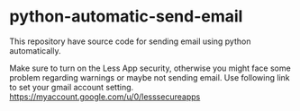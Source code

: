 # python-automatic-send-email
This repository have source code for sending email using python automatically.

Make sure to turn on the Less App security, otherwise you might face some problem regarding warnings or maybe not sending email.
Use following link to set your gmail account setting.
https://myaccount.google.com/u/0/lesssecureapps
